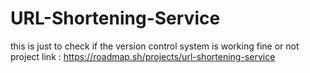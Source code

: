 # URL-Shortening-Service
this is just to check if the version control system is working fine or not 
project link :  https://roadmap.sh/projects/url-shortening-service
